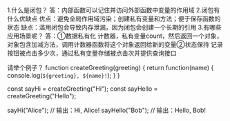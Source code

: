 1.什么是闭包？
答：内部函数可以记住并访问外部函数中变量的作用域
2.闭包有什么优缺点
优点：避免全局作用域污染；创建私有变量和方法；便于保存函数的状态
缺点：滥用闭包会导致内存泄漏，因为闭包会创建一个长期的引用
3.有哪些应用场景呢？
答：①数据私有化 计数器，私有变量count，然后返回一个对象，对象包含加减方法，调用计数器函数将这个对象返回给新的变量②状态保持 记录按钮被点击多少次，通过私有变量存储被点击次并提供查询接口

请举个例子？
function createGreeting(greeting) {
  return function(name) {
    console.log(`${greeting}, ${name}!`);
  }
}

const sayHi = createGreeting("Hi");
const sayHello = createGreeting("Hello");

sayHi("Alice"); // 输出：Hi, Alice!
sayHello("Bob"); // 输出：Hello, Bob!
